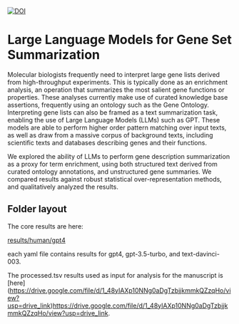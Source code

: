 [![DOI](https://zenodo.org/badge/13996/monarch-initiative/enrichgpt-results.svg)](https://zenodo.org/badge/latestdoi/13996/monarch-initiative/enrichgpt-results)

# Large Language Models for Gene Set Summarization

Molecular biologists frequently need to interpret large gene lists derived from high-throughput experiments. This is typically done as an enrichment analysis, an operation that summarizes the most salient gene functions or properties. These analyses currently make use of curated knowledge base assertions, frequently using an ontology such as the Gene Ontology. Interpreting gene lists can also be framed as a text summarization task, enabling the use of Large Language Models (LLMs) such as GPT. These models are able to perform higher order pattern matching over input texts, as well as draw from a massive corpus of background texts, including scientific texts and databases describing genes and their functions.

We explored the ability of LLMs to perform gene description summarization as a proxy for term enrichment, using both structured text derived from curated ontology annotations, and unstructured gene summaries. We compared results against robust statistical over-representation methods, and qualitatively analyzed the results.

## Folder layout

The core results are here:

[results/human/gpt4](results/human/gpt4)

each yaml file contains results for gpt4, gpt-3.5-turbo, and text-davinci-003.

The processed.tsv results used as input for analysis for the manuscript is [here] (https://drive.google.com/file/d/1_48yIAXp10NNg0aDgTzbjjkmmkQZzqHo/view?usp=drive_link)https://drive.google.com/file/d/1_48yIAXp10NNg0aDgTzbjjkmmkQZzqHo/view?usp=drive_link.
